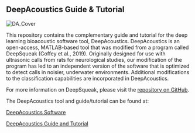 ## DeepAcoustics Guide & Tutorial

![DA_Cover](https://github.com/user-attachments/assets/5f95eb9d-77e1-413e-a591-ebc9122c4ffe)

This repository contains the complementary guide and tutorial for the deep learning bioacoustic software tool, DeepAcoustics. DeepAcoustics is an open-access, MATLAB-based tool that was modified from a program called DeepSqueak (Coffey et al., 2019). 
Originally designed for use with ultrasonic calls from rats for neurological studies, our modification of the program has led to an independent version of the software that is optimized to detect calls in noisier, underwater environments. 
Additional modifications to the classification capabilities are incorporated in DeepAcoustics. 

For more information on DeepSqueak, please visit the [repository on GitHub](https://github.com/DrCoffey/DeepSqueak). 

The DeepAcoustics tool and guide/tutorial can be found at:

[DeepAcoustics Software](https://github.com/Ocean-Science-Analytics/DeepAcoustics)

[DeepAcoustics Guide and Tutorial](https://ocean-science-analytics.github.io/DeepAcoustics_Guide_and_Tutorial/DA.html)
